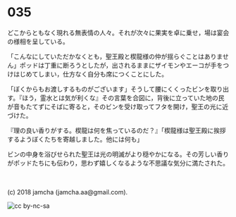 

# 035

どこからともなく現れる無表情の人々。それが次々に果実を卓に乗せ，場は宴会の様相を呈している。  

「こんなにしていただかなくとも，聖王殿と楔龍様の仲が揺らぐことはありません」ポッドは丁重に断ろうとしたが，出されるままにザイモンやエーコが手をつけはじめてしまい，仕方なく自分も席につくことにした。  

「ぼくからもお渡しするものがございます」そうして腰にくくったビンを取り出す。『ほう，霊水とは気が利くな』その言葉を合図に，背後に立っていた地の民が音もたてずにそばに寄ると，そのビンを受け取ってフタを開け，聖王の光に近づけた。  

『理の良い香りがする。楔龍は何を焦っているのだ？』「楔龍様は聖王殿に挨拶するようぼくたちを寄越しました。他には何も」  

ビンの中身を浴びせられた聖王は光の明滅がより穏やかになる。その芳しい香りがポッドたちにも伝わり，思わず嬉しくなるような不思議な気分に満たされた。  

<br>  
<br>  
(c) 2018 jamcha (jamcha.aa@gmail.com).  

![cc by-nc-sa](http://i.creativecommons.org/l/by-nc-sa/4.0/88x31.png)  

